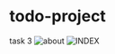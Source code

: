 # todo-project
task 3
![about](https://user-images.githubusercontent.com/99143742/153122630-45fd2819-c15f-456d-8123-a4419da3ae5e.jpg)
![INDEX](https://user-images.githubusercontent.com/99143742/153122636-2a1e4663-c39b-44ff-aebe-763400ffd700.jpg)
